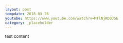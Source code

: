 ```yaml
---
layout: post
tempdate: 2018-03-26
youtube: https://www.youtube.com/watch?v=MTlNjRDOJ5E
category: _placeholder
---
```

test content